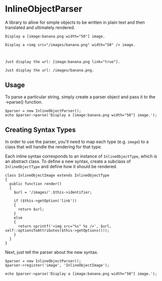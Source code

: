 InlineObjectParser
==================

A library to allow for simple objects to be written in plain text and then
translated and ultimately rendered.

    Display a [image:banana.png width="50"] image.
    
    Display a <img src="/images/banana.png" width="50" /> image.



    Just display the url: [image:banana.png link="true"].
    
    Just display the url: /images/banana.png.

Usage
-----

To parse a particular string, simply create a parser object and pass it
to the ->parse() function.

    $parser = new InlineObjectParser();
    echo $parser->parse('Display a [image:banana.png width="50"] image.');

Creating Syntax Types
---------------------

In order to use the parser, you'll need to map each type (e.g. `image`) to
a class that will handle the rendering for that type.

Each inline syntax corresponds to an instance of `InlineObjectType`, which is
an abstract class. To define a new syntax, create a subclass of
`InlineObjectType` and define how it should be rendered.

    class InlineObjectImage extends InlineObjectType
    {
      public function render()
      {
        $url = '/images/'.$this->identifier;
        
        if ($this->getOption('link'))
        {
          return $url;
        }
        else
        {
          return sprintf('<img src="%s" %s />', $url, self::optionsToAttributes($this->getOptions()));
        }
      }
    }

Next, just tell the parser about the new syntax.

    $parser = new InlineObjectParser();
    $parser->register('image', 'InlineObjectImage');
    
    echo $parser->parse('Display a [image:banana.png width="50"] image.');